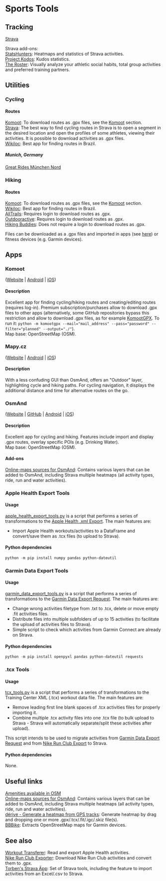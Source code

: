 # Sports Tools

## Tracking

[Strava](https://www.strava.com)

Strava add-ons:\
[StatsHunters](https://www.statshunters.com): Heatmaps and statistics of Strava activities.\
[Project Kodos](https://labs.strava.com/kodos/): Kudos statistics.\
[The Roster](https://labs.strava.com/roster/): Visually analyze your athletic social habits, total group activities and preferred training partners.

## Utilities

### Cycling

#### Routes

[Komoot](https://www.komoot.com/discover): To download routes as .gpx files, see the [Komoot](#komoot) section.\
[Strava](https://www.strava.com/segments/explore): The best way to find cycling routes in Strava is to open a segment in the desired location and open the profiles of some athletes, viewing their activities. It is possible to download activities as .gpx files.\
[Wikiloc](https://wikiloc.com): Best app for finding routes in Brazil.

##### Munich, Germany

[Great Rides München Nord](https://ridewithgps.com/clubs/4756-great-rides-munchen-nord/routes)

### Hiking

#### Routes

[Komoot](https://www.komoot.com/discover): To download routes as .gpx files, see the [Komoot](#komoot) section.\
[Wikiloc](https://wikiloc.com): Best app for finding routes in Brazil.\
[AllTrails](https://www.alltrails.com/explore): Requires login to download routes as .gpx.\
[Outdooractive](https://www.outdooractive.com/en/routes/): Requires login to download routes as .gpx.\
[Hiking Buddies](https://www.hiking-buddies.com/routes/routes_list/): Does not require a login to download routes as .gpx.

Files can be downloaded as a .gpx files and imported in apps (see [here](#apps)) or fitness devices (e.g. Garmin devices).

## Apps

### Komoot

([Website](https://www.komoot.de) | [Android](https://play.google.com/store/apps/details?id=de.komoot.android) | [iOS](https://apps.apple.com/app/komoot-route-planner-gps/id447374873))

#### Description

Excellent app for finding cycling/hiking routes and creating/editing routes (requires log-in). Premium subscription/purchases allow to download .gpx files to other apps (alternatively, some GitHub repositories bypass this restriction and allow to download .gpx files, as for example [KomootGPX](https://github.com/ThePBone/KomootGPX). To run it: `python -m komootgpx --mail="mail_address" --pass="password" --filter="planned" --output="./"`).\
Map base: OpenStreetMap (OSM).

### Mapy.cz

([Website](https://mapy.cz) | [Android](https://play.google.com/store/apps/details?id=cz.seznam.mapy) | [iOS](https://apps.apple.com/app/mapy-cz-navigation-maps/id411411020))

#### Description

With a less confuding GUI than OsmAnd, offers an "Outdoor" layer, highlighting cycle and hiking paths. For cycling navigation, it displays the additional distance and time for alternative routes on the go.

### OsmAnd

([Website](https://osmand.net) | [GitHub](https://github.com/osmandapp/OsmAnd) | [Android](https://play.google.com/store/apps/details?id=net.osmand.plus) | [iOS](https://apps.apple.com/app/apple-store/id934850257))

#### Description

Excellent app for cycling and hiking. Features include import and display .gpx routes, overlay specific POIs (e.g. Drinking Water).\
Map base: OpenStreetMap (OSM).

#### Add-ons

[Online-maps sources for OsmAnd](https://anygis.ru/Web/Html/Osmand_en): Contains various layers that can be added to OsmAnd, including Strava multiple heatmaps (all activity types, ride, run and water activities).

### Apple Health Export Tools

#### Usage

[apple_health_export_tools.py](apple_health_export_tools.py) is a script that performs a series of transformations to the [Apple Health .xml Export](https://support.apple.com/guide/iphone/share-your-health-data-iph5ede58c3d/ios). The main features are:

- Import Apple Health workouts/activities to a DataFrame and convert/save them as .tcx files (to upload to Strava).

#### Python dependencies

```.ps1
python -m pip install numpy pandas python-dateutil
```

### Garmin Data Export Tools

#### Usage

[garmin_data_export_tools.py](garmin_data_export_tools.py) is a script that performs a series of transformations to the [Garmin Data Export Request](https://www.garmin.com/en-US/account/datamanagement/exportdata/). The main features are:

- Change wrong activities filetype from .txt to .tcx, delete or move empty .fit activities files.
- Distribute files into multiple subfolders of up to 15 activities (to facilitate the upload of activities files to Strava).
- Simple script to check which activities from Garmin Connect are already on Strava.

#### Python dependencies

```.ps1
python -m pip install openpyxl pandas python-dateutil requests
```

### .tcx Tools

#### Usage

[tcx_tools.py](tcx_tools.py) is a script that performs a series of transformations to the Training Center XML (.tcx) workout data file. The main features are:

- Remove leading first line blank spaces of .tcx activities files for properly importing it.
- Combine multiple .tcx activity files into one .tcx file (to bulk upload to Strava - Strava will automatically separate/split these activities after upload).

This script intends to be used to migrate activities from [Garmin Data Export Request](https://www.garmin.com/en-US/account/datamanagement/exportdata/) and from [Nike Run Club Export](https://www.nike.com/help/privacy) to Strava.

#### Python dependencies

None.

## Useful links

[Amenities available in OSM](https://wiki.openstreetmap.org/wiki/Key:amenity)\
[Online-maps sources for OsmAnd](https://anygis.ru/Web/Html/Osmand_en): Contains various layers that can be added to OsmAnd, including Strava multiple heatmaps (all activity types, ride, run and water activities).\
[dérive - Generate a heatmap from GPS tracks](https://erik.github.io/derive/): Generate heatmap by drag and dropping one or more .gpx/.tcx/.fit/.igc/.skiz file(s).\
[BBBike](https://garmin.bbbike.org): Extracts OpenStreetMap maps for Garmin devices.

## See also

[Workout Transferer](https://github.com/andre0707/WorkoutTransferer): Read and export Apple Health activities.\
[Nike Run Club Exporter](https://github.com/yasoob/nrc-exporter): Download Nike Run Club activities and convert them to .gpx.\
[Torben's Strava Äpp](https://entorb.net/strava/): Set of Strava tools, including the feature to import activities from an Excel/.csv to Strava.
